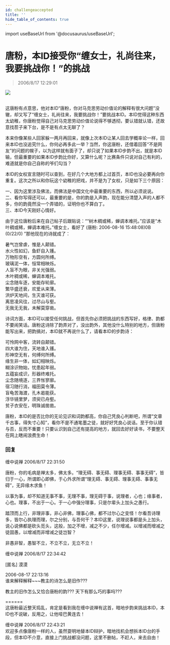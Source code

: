 ```yaml
---
id: challengeaccepted
title: ''
hide_table_of_contents: true
---
```


import useBaseUrl from '@docusaurus/useBaseUrl';

# 唐粉，本ID接受你“缠女士，礼尚往来，我要挑战你！”的挑战

> 2006/8/17 12:29:01

<div style={{textAlign: 'center'}}>
<img src={useBaseUrl('https://gateway.ipfscdn.io/ipfs/QmXSnds2BF97yuZwYAMLwrpjQcuPcm22WGsFmBJfWFTEUM/poems/challengeaccepted/1.jpeg')} /><br/><br/>
</div>

这唐粉有点意思，他对本ID“唐粉，你对马克思劳动价值论的解释有很大问题”没辙，却又写了“缠女士，礼尚往来，我要挑战你！”要挑战本ID。本ID觉得这种东西太幼稚，你唐粉觉得自己对马克思劳动价值论说得不够透彻，要认错就认错，还故意找茬子来下台，是不是有点太无聊了？

本来你像某些人回家躲一两月再回来，就像上次本ID让某人回去学概率论一样，回来本ID也没追究什么，你何必再多此一举？当然，你这唐粉，还借着回答“不是网友”的问题的幌子，以为这样就有面子了，却只说了如果本ID步韵不出，就是本ID输，但最重要的如果本ID步韵比你好，又算什么呢？比赛条件只说对自己有利的，难道就是你自己自称的爷们勾当？

本ID的女权宣言随时可以查到，在好几个大地方都上过首页，本ID也没必要再向你重复。这次之所以和你玩这个幼稚的把戏，并不是为了女权，只是如下三个原因：

一、因为这里涉及佛法，而佛法是中国文化中最重要的东西，所以必须说说。<br/>
二、看你写得还可以，最重要的是，你的韵是入声韵，现在能分清楚入声的人都不多，你的韵竟然没一个弄错的，证明你也不算白丁。<br/>
三、本ID今天刚好心情好。

由于这位唐粉后来在自己帖子后跟贴说：““树木稠或稀，蝉调本难托。”应该是“木叶稠或稀，蝉调本难托。”缠女士，看好了 (唐粉: 2006-08-16 15:48:08)0B (0/22/0) ”那他现在的诗就成了：

暑气岂曾虐，惟是人颠错。<br/>
水火性如幻，鱼虾自入镬。<br/>
万物形空有，方圆何所缚。<br/>
玻璃泥一体，恒常相映烁。<br/>
人盲不为眼，非关光强弱。<br/>
木叶稠或稀，蝉调本难托。<br/>
尘念随车逐，安能存轮廓。<br/>
繁华盛还衰，欢爱从来薄。<br/>
洪炉天地间，生灭谁可获。<br/>
离思凌风往，过尽山与壑。<br/>
无我无无我，未解莫穿凿。

诗词方面，本ID可以接受任何挑战，但首先你必须把挑战的东西写好，格律、韵都不要闹笑话。唐粉这诗除了韵弄对了，没出韵外，其他没什么特别的地方，但唐粉能写出来，把韵搞对，本ID就不再说什么了，请看本ID的步韵诗：

可怜网中客，流转自颠错。<br/>
四大谁为住，天地谁入镬。<br/>
形神空无有，何缚何所缚。<br/>
缘生非一体，如幻相映烁。<br/>
糊涂识物始，忧患起年弱。<br/>
五蕴妄成识，形器终难托。<br/>
尘念随境逐，三界怅寥廓。<br/>
宿习随行消，福田莫令薄。<br/>
盲龟苦海渡，孔木曷能获。<br/>
浮华镜里梦，须臾已舟壑。<br/>
贫子衣安在，明珠诚凿凿。

唐粉，本ID的是否比你的无论见识和词韵都高，你自己凭良心判断吧，所谓“文章千古事，得失寸心知”，看你不是不通笔墨之徒，就好好凭良心说话。至于你认错与否，反而不重要！只要认识到自己还有提高的地方，就回去好好读书，不要整天在网上瞎闹浪费生命！

### 回复

<div class='blog-comment'>
<span class='blog-comment-chan'>缠中说禅</span> 2006/8/17 22:31:50<br/>

唐粉，你的毛病是禅太多，佛太多。“理无碍、事无碍、理事无碍、事事无碍”，皆归于一心，所谓即心即佛，于心外求所谓“理无碍、事无碍、理事无碍、事事无碍”，无异缘木求鱼！

以事为事，却不知道无事不事，无理不事，理无碍于事，说理者，心也；缘事者，心也。理事，不出于一心。于一心中强分理事，只是尔辈头上加头之愚行。

踏顶而上行，非理非事，非心非佛，理事心佛，都不过尔心之变怪！尔看吾诗理多，皆尔心执理而理，尔之分别，与吾何干？本ID这里，说理说事都是头上加头，说心说佛都是砍头觅头，这般，加之不增，减之不少，任尔增减。以增减而增减之徒固愚，以增减而非增减之徒岂智？

非愚非智，愚智不立，不立不立，无立不立！
</div>

<div class='blog-comment'>
<span class='blog-comment-chan'>缠中说禅</span> 2006/8/17 22:34:42<br/>

[匿名] 漠漠 

 
2006-08-17 22:13:16 <br/>
谁来解释解释~~~教主的诗怎么是旧作???

教主的旧作怎么又恰合唐粉的韵??? 天下有那么巧的事吗???

======<br/>
这唐粉最近整天捣乱，肯定是看到我在缠中说禅有这首，暗地步韵来挑战本ID，本ID也不说破，反用之，让他哑巴黄连去！
</div>

<div class='blog-comment'>
<span class='blog-comment-chan'>缠中说禅</span> 2006/8/17 22:43:21<br/>
欢迎多点像唐粉一样的人，虽然耍明地替本ID辩护，暗地找机会想拆本ID台的手段，但本ID不介意，直接上门挑战都没问题，这里不删帖，不赶人，来去自由！
</div>